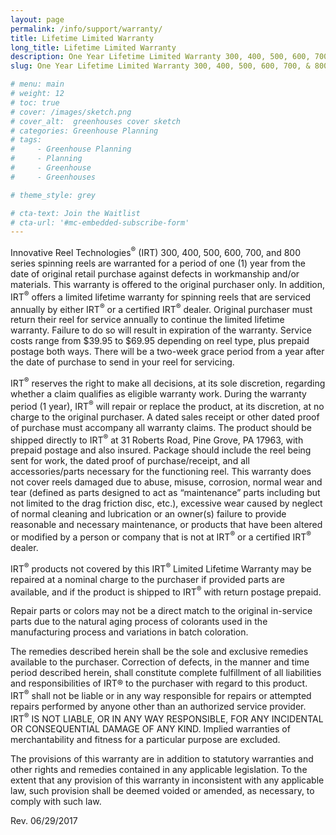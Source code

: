 ```yaml
---
layout: page
permalink: /info/support/warranty/
title: Lifetime Limited Warranty
long_title: Lifetime Limited Warranty
description: One Year Lifetime Limited Warranty 300, 400, 500, 600, 700, & 800 Series Spinning Reels
slug: One Year Lifetime Limited Warranty 300, 400, 500, 600, 700, & 800 Series Spinning Reels

# menu: main
# weight: 12
# toc: true
# cover: /images/sketch.png
# cover_alt:  greenhouses cover sketch
# categories: Greenhouse Planning
# tags: 
#     - Greenhouse Planning
#     - Planning
#     - Greenhouse
#     - Greenhouses

# theme_style: grey

# cta-text: Join the Waitlist
# cta-url: '#mc-embedded-subscribe-form'
---
```


Innovative Reel Technologies<sup>®</sup> (IRT) 300, 400, 500, 600, 700, and 800 series spinning reels are warranted for a period of one (1) year from the date of original retail purchase against defects in workmanship and/or materials. This warranty is offered to the original purchaser only.  In addition, IRT<sup>®</sup> offers a limited lifetime warranty for spinning reels that are serviced annually by either IRT<sup>®</sup> or a certified IRT<sup>®</sup> dealer. Original purchaser must return their reel for service annually to continue the limited lifetime warranty. Failure to do so will result in expiration of the warranty. Service costs range from $39.95 to $69.95 depending on reel type, plus prepaid postage both ways. There will be a two-week grace period from a year after the date of purchase to send in your reel for servicing.

IRT<sup>®</sup> reserves the right to make all decisions, at its sole discretion, regarding whether a claim qualifies as eligible warranty work. During the warranty period (1 year), IRT<sup>®</sup> will repair or replace the product, at its discretion, at no charge to the original purchaser. A dated sales receipt or other dated proof of purchase must accompany all warranty claims. The product should be shipped directly to IRT<sup>®</sup> at 31 Roberts Road, Pine Grove, PA 17963, with prepaid postage and also insured. Package should include the reel being sent for work, the dated proof of purchase/receipt, and all accessories/parts necessary for the functioning reel.
This warranty does not cover reels damaged due to abuse, misuse, corrosion, normal wear and tear (defined as parts designed to act as “maintenance” parts including but not limited to the drag friction disc, etc.), excessive wear caused by neglect of normal cleaning and lubrication or an owner(s) failure to provide reasonable and necessary maintenance, or products that have been altered or modified by a person or company that is not at IRT<sup>®</sup> or a certified IRT<sup>®</sup> dealer.

IRT<sup>®</sup> products not covered by this IRT<sup>®</sup> Limited Lifetime Warranty may be repaired at a nominal charge to the purchaser if provided parts are available, and if the product is shipped to IRT<sup>®</sup> with return postage prepaid.

Repair parts or colors may not be a direct match to the original in-service parts due to the natural aging process of colorants used in the manufacturing process and variations in batch coloration.

The remedies described herein shall be the sole and exclusive remedies available to the purchaser. Correction of defects, in the manner and time period described herein, shall constitute complete fulfillment of all liabilities and responsibilities of IRT® to the purchaser with regard to this product. IRT<sup>®</sup> shall not be liable or in any way responsible for repairs or attempted repairs performed by anyone other than an authorized service provider. IRT<sup>®</sup> IS NOT LIABLE, OR IN ANY WAY RESPONSIBLE, FOR ANY INCIDENTAL OR CONSEQUENTIAL DAMAGE OF ANY KIND. Implied warranties of merchantability and fitness for a particular purpose are excluded.

The provisions of this warranty are in addition to statutory warranties and other rights and remedies contained in any applicable legislation. To the extent that any provision of this warranty in inconsistent with any applicable law, such provision shall be deemed voided or amended, as necessary, to comply with such law.

Rev. 06/29/2017
